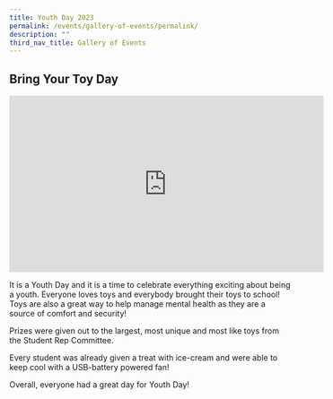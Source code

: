 ```yaml
---
title: Youth Day 2023
permalink: /events/gallery-of-events/permalink/
description: ""
third_nav_title: Gallery of Events
---
```

## Bring Your Toy Day
<iframe allowfullscreen="" allow="accelerometer; autoplay; clipboard-write; encrypted-media; gyroscope; picture-in-picture; web-share" frameborder="0" title="YouTube video player" src="https://www.youtube.com/embed/B2GRw0JfkS4" height="315" width="560"></iframe>

It is a Youth Day and it is a time to celebrate everything exciting about being a youth. Everyone loves toys and everybody brought their toys to school! Toys are also a great way to help manage mental health as they are a source of comfort and security!

Prizes were given out to the largest, most unique and most like toys from the Student Rep Committee.

Every student was already given a treat with ice-cream and were able to keep cool with a USB-battery powered fan!

Overall, everyone had a great day for Youth Day!